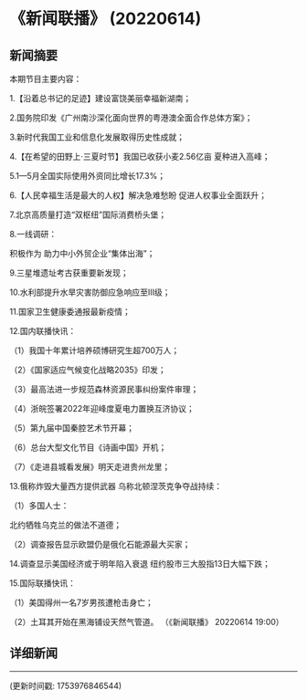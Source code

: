 # 《新闻联播》 (20220614)

## 新闻摘要

本期节目主要内容：


1.【沿着总书记的足迹】建设富饶美丽幸福新湖南；


2.国务院印发《广州南沙深化面向世界的粤港澳全面合作总体方案》；


3.新时代我国工业和信息化发展取得历史性成就；


4.【在希望的田野上·三夏时节】我国已收获小麦2.56亿亩 夏种进入高峰；


5.1—5月全国实际使用外资同比增长17.3%；


6.【人民幸福生活是最大的人权】解决急难愁盼 促进人权事业全面跃升；


7.北京高质量打造“双枢纽”国际消费桥头堡；


8.一线调研：

积极作为 助力中小外贸企业“集体出海”；


9.三星堆遗址考古获重要新发现；


10.水利部提升水旱灾害防御应急响应至Ⅲ级；


11.国家卫生健康委通报最新疫情；


12.国内联播快讯：


（1）我国十年累计培养硕博研究生超700万人；


（2）《国家适应气候变化战略2035》印发；


（3）最高法进一步规范森林资源民事纠纷案件审理；


（4）浙皖签署2022年迎峰度夏电力置换互济协议；


（5）第九届中国秦腔艺术节开幕；


（6）总台大型文化节目《诗画中国》开机；


（7）《走进县城看发展》明天走进贵州龙里；


13.俄称炸毁大量西方提供武器 乌称北顿涅茨克争夺战持续：


（1）多国人士：

北约牺牲乌克兰的做法不道德；


（2）调查报告显示欧盟仍是俄化石能源最大买家；


14.调查显示美国经济或于明年陷入衰退 纽约股市三大股指13日大幅下跌；


15.国际联播快讯：


（1）美国得州一名7岁男孩遭枪击身亡；


（2）土耳其开始在黑海铺设天然气管道。
（《新闻联播》 20220614 19:00）

## 详细新闻

---

(更新时间戳: 1753976846544)

